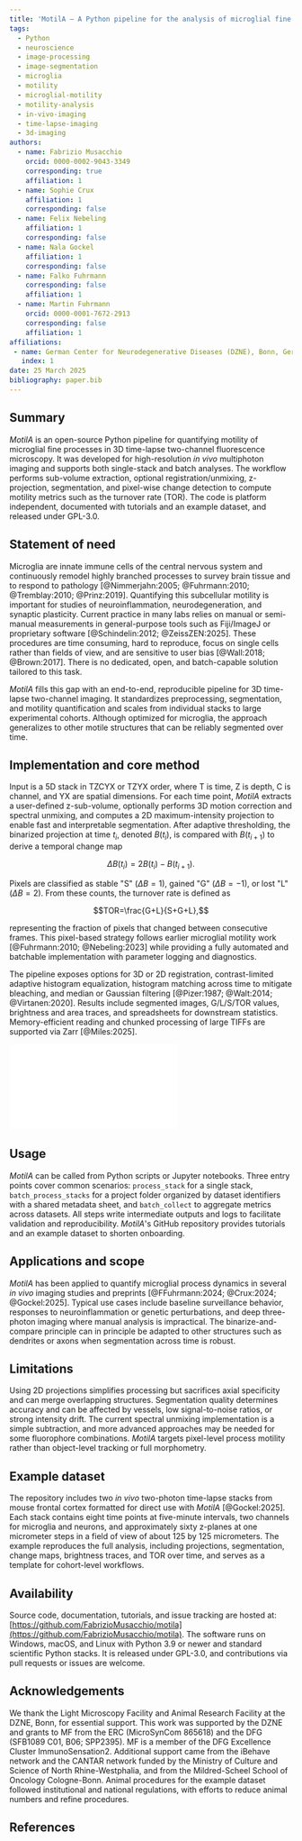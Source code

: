 ```yaml
---
title: 'MotilA – A Python pipeline for the analysis of microglial fine process motility in 3D time-lapse multiphoton microscopy data'
tags:
  - Python
  - neuroscience
  - image-processing
  - image-segmentation
  - microglia
  - motility
  - microglial-motility
  - motility-analysis
  - in-vivo-imaging
  - time-lapse-imaging
  - 3d-imaging
authors:
  - name: Fabrizio Musacchio
    orcid: 0000-0002-9043-3349
    corresponding: true
    affiliation: 1
  - name: Sophie Crux
    affiliation: 1
    corresponding: false
  - name: Felix Nebeling
    affiliation: 1
    corresponding: false
  - name: Nala Gockel
    affiliation: 1
    corresponding: false
  - name: Falko Fuhrmann
    corresponding: false
    affiliation: 1
  - name: Martin Fuhrmann
    orcid: 0000-0001-7672-2913
    corresponding: false
    affiliation: 1
affiliations:
 - name: German Center for Neurodegenerative Diseases (DZNE), Bonn, Germany
   index: 1
date: 25 March 2025
bibliography: paper.bib
---
```



## Summary
*MotilA* is an open-source Python pipeline for quantifying motility of microglial fine processes in 3D time-lapse two-channel fluorescence microscopy. It was developed for high-resolution *in vivo* multiphoton imaging and supports both single-stack and batch analyses. The workflow performs sub-volume extraction, optional registration/unmixing, z-projection, segmentation, and pixel-wise change detection to compute motility metrics such as the turnover rate (TOR). The code is platform independent, documented with tutorials and an example dataset, and released under GPL-3.0.

## Statement of need
Microglia are innate immune cells of the central nervous system and continuously remodel highly branched processes to survey brain tissue and to respond to pathology [@Nimmerjahn:2005; @Fuhrmann:2010; @Tremblay:2010; @Prinz:2019]. Quantifying this subcellular motility is important for studies of neuroinflammation, neurodegeneration, and synaptic plasticity. Current practice in many labs relies on manual or semi-manual measurements in general-purpose tools such as Fiji/ImageJ or proprietary software [@Schindelin:2012; @ZeissZEN:2025]. These procedures are time consuming, hard to reproduce, focus on single cells rather than fields of view, and are sensitive to user bias [@Wall:2018; @Brown:2017]. There is no dedicated, open, and batch-capable solution tailored to this task.

*MotilA* fills this gap with an end-to-end, reproducible pipeline for 3D time-lapse two-channel imaging. It standardizes preprocessing, segmentation, and motility quantification and scales from individual stacks to large experimental cohorts. Although optimized for microglia, the approach generalizes to other motile structures that can be reliably segmented over time.

## Implementation and core method
Input is a 5D stack in TZCYX or TZYX order, where T is time, Z is depth, C is channel, and YX are spatial dimensions. For each time point, *MotilA* extracts a user-defined z-sub-volume, optionally performs 3D motion correction and spectral unmixing, and computes a 2D maximum-intensity projection to enable fast and interpretable segmentation. After adaptive thresholding, the binarized projection at time $t_i$, denoted $B(t_i)$, is compared with $B(t_{i+1})$ to derive a temporal change map

$$\Delta B(t_i)=2B(t_i)-B(t_{i+1}).$$

Pixels are classified as stable "S" ($\Delta B=1$), gained "G" ($\Delta B=-1$), or lost "L" ($\Delta B=2$). From these counts, the turnover rate is defined as

$$TOR=\frac{G+L}{S+G+L},$$

representing the fraction of pixels that changed between consecutive frames. This pixel-based strategy follows earlier microglial motility work [@Fuhrmann:2010; @Nebeling:2023] while providing a fully automated and batchable implementation with parameter logging and diagnostics.

The pipeline exposes options for 3D or 2D registration, contrast-limited adaptive histogram equalization, histogram matching across time to mitigate bleaching, and median or Gaussian filtering [@Pizer:1987; @Walt:2014; @Virtanen:2020]. Results include segmented images, G/L/S/TOR values, brightness and area traces, and spreadsheets for downstream statistics. Memory-efficient reading and chunked processing of large TIFFs are supported via Zarr [@Miles:2025].

![Example analysis with MotilA. **a)** z-projected microglial images at two consecutive time points ($t_0$, $t_1$), shown as raw, processed, and binarized data. **b)** pixel-wise classification of gained (G), stable (S), and lost (L) pixels used to compute the turnover rate (TOR). **c)** TOR values across time points from the same dataset, illustrating dynamic remodeling of microglial fine processes.](figures/motila_figure.pdf)


## Usage
*MotilA* can be called from Python scripts or Jupyter notebooks. Three entry points cover common scenarios: `process_stack` for a single stack, `batch_process_stacks` for a project folder organized by dataset identifiers with a shared metadata sheet, and `batch_collect` to aggregate metrics across datasets. All steps write intermediate outputs and logs to facilitate validation and reproducibility. *MotilA*'s GitHub repository provides tutorials and an example dataset to shorten onboarding.

## Applications and scope
*MotilA* has been applied to quantify microglial process dynamics in several *in vivo* imaging studies and preprints [@FFuhrmann:2024; @Crux:2024; @Gockel:2025]. Typical use cases include baseline surveillance behavior, responses to neuroinflammation or genetic perturbations, and deep three-photon imaging where manual analysis is impractical. The binarize-and-compare principle can in principle be adapted to other structures such as dendrites or axons when segmentation across time is robust.

## Limitations
Using 2D projections simplifies processing but sacrifices axial specificity and can merge overlapping structures. Segmentation quality determines accuracy and can be affected by vessels, low signal-to-noise ratios, or strong intensity drift. The current spectral unmixing implementation is a simple subtraction, and more advanced approaches may be needed for some fluorophore combinations. *MotilA* targets pixel-level process motility rather than object-level tracking or full morphometry.

## Example dataset
The repository includes two *in vivo* two-photon time-lapse stacks from mouse frontal cortex formatted for direct use with *MotilA* [@Gockel:2025]. Each stack contains eight time points at five-minute intervals, two channels for microglia and neurons, and approximately sixty z-planes at one micrometer steps in a field of view of about 125 by 125 micrometers. The example reproduces the full analysis, including projections, segmentation, change maps, brightness traces, and TOR over time, and serves as a template for cohort-level workflows.

## Availability
Source code, documentation, tutorials, and issue tracking are hosted at: [https://github.com/FabrizioMusacchio/motila](https://github.com/FabrizioMusacchio/motila). The software runs on Windows, macOS, and Linux with Python 3.9 or newer and standard scientific Python stacks. It is released under GPL-3.0, and contributions via pull requests or issues are welcome.

## Acknowledgements
We thank the Light Microscopy Facility and Animal Research Facility at the DZNE, Bonn, for essential support. This work was supported by the DZNE and grants to MF from the ERC (MicroSynCom 865618) and the DFG (SFB1089 C01, B06; SPP2395). MF is a member of the DFG Excellence Cluster ImmunoSensation2. Additional support came from the iBehave network and the CANTAR network funded by the Ministry of Culture and Science of North Rhine-Westphalia, and from the Mildred-Scheel School of Oncology Cologne-Bonn. Animal procedures for the example dataset followed institutional and national regulations, with efforts to reduce animal numbers and refine procedures.

## References
